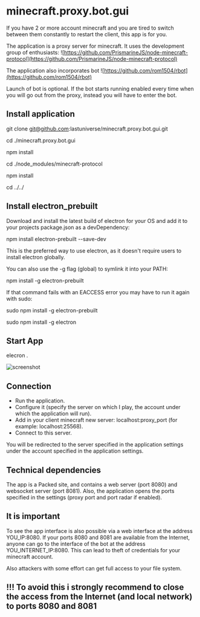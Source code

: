# minecraft.proxy.bot.gui

If you have 2 or more account minecraft and you are tired to switch between them constantly to restart the client, this app is for you. 

The application is a proxy server for minecraft. It uses the development group of enthusiasts: ![https://github.com/PrismarineJS/node-minecraft-protocol](https://github.com/PrismarineJS/node-minecraft-protocol)

The application also incorporates bot ![https://github.com/rom1504/rbot](https://github.com/rom1504/rbot)

Launch of bot is optional. If the bot starts running enabled every time when you will go out from the proxy, instead you will have to enter the bot.


## Install application

git clone git@github.com:lastuniverse/minecraft.proxy.bot.gui.git

cd ./minecraft.proxy.bot.gui

npm install

cd ./node_modules/minecraft-protocol

npm install

cd ../../



## Install electron_prebuilt

Download and install the latest build of electron for your OS and add it to your projects package.json as a devDependency:

npm install electron-prebuilt --save-dev

This is the preferred way to use electron, as it doesn't require users to install electron globally.

You can also use the -g flag (global) to symlink it into your PATH:

npm install -g electron-prebuilt

If that command fails with an EACCESS error you may have to run it again with sudo:

sudo npm install -g electron-prebuilt

sudo npm install -g electron


## Start App

elecron .

![screenshot](https://img-fotki.yandex.ru/get/68946/196117532.1/0_13090b_c4fc4dbf_orig.png)


## Connection

 * Run the application.
 * Configure it (specify the server on which I play, the account under which the application will run).
 * Add in your client minecraft new server: localhost:proxy_port (for example: localhost:25568).
 * Connect to this server.

You will be redirected to the server specified in the application settings under the account specified in the application settings.

## Technical dependencies

The app is a Packed site, and contains a web server (port 8080) and websocket server (port 8081). Also, the application opens the ports specified in the settings (proxy port and port radar if enabled).

## It is important

To see the app interface is also possible via a web interface at the address YOU_IP:8080. If your ports 8080 and 8081 are available from the Internet, anyone can go to the interface of the bot at the address YOU_INTERNET_IP:8080. This can lead to theft of credentials for your minecraft account.

Also attackers with some effort can get full access to your file system. 

## !!! To avoid this i strongly recommend to close the access from the Internet (and local network) to ports 8080 and 8081
